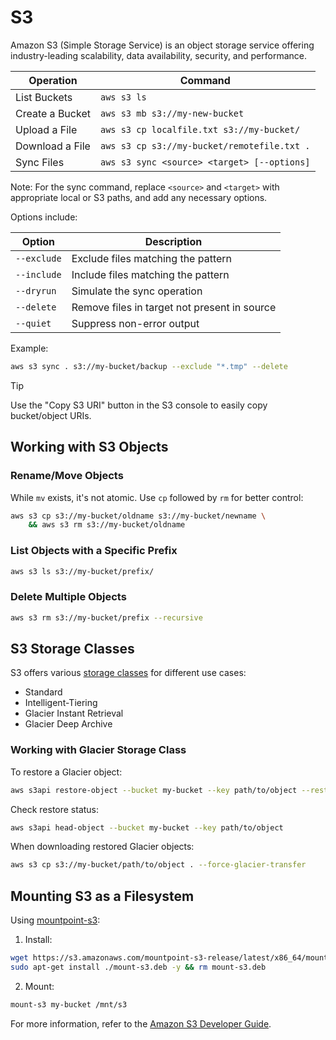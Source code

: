 # S3

Amazon S3 (Simple Storage Service) is an object storage service offering industry-leading scalability, data availability, security, and performance.

| Operation       | Command                                     |
| --------------- | ------------------------------------------- |
| List Buckets    | `aws s3 ls`                                 |
| Create a Bucket | `aws s3 mb s3://my-new-bucket`              |
| Upload a File   | `aws s3 cp localfile.txt s3://my-bucket/`   |
| Download a File | `aws s3 cp s3://my-bucket/remotefile.txt .` |
| Sync Files      | `aws s3 sync <source> <target> [--options]` |

Note: For the sync command, replace `<source>` and `<target>` with appropriate local or S3 paths, and add any necessary options.

Options include:

| Option      | Description                                  |
| ----------- | -------------------------------------------- |
| `--exclude` | Exclude files matching the pattern           |
| `--include` | Include files matching the pattern           |
| `--dryrun`  | Simulate the sync operation                  |
| `--delete`  | Remove files in target not present in source |
| `--quiet`   | Suppress non-error output                    |

Example:

```sh
aws s3 sync . s3://my-bucket/backup --exclude "*.tmp" --delete
```

> [!TIP]
> Use the "Copy S3 URI" button in the S3 console to easily copy bucket/object URIs.

## Working with S3 Objects

### Rename/Move Objects

While `mv` exists, it's not atomic. Use `cp` followed by `rm` for better control:

```sh
aws s3 cp s3://my-bucket/oldname s3://my-bucket/newname \
    && aws s3 rm s3://my-bucket/oldname
```

### List Objects with a Specific Prefix

```sh
aws s3 ls s3://my-bucket/prefix/
```

### Delete Multiple Objects

```sh
aws s3 rm s3://my-bucket/prefix --recursive
```

## S3 Storage Classes

S3 offers various [storage classes](https://aws.amazon.com/s3/storage-classes/) for different use cases:

- Standard
- Intelligent-Tiering
- Glacier Instant Retrieval
- Glacier Deep Archive

### Working with Glacier Storage Class

To restore a Glacier object:

```sh
aws s3api restore-object --bucket my-bucket --key path/to/object --restore-request '{"Days":5,"GlacierJobParameters":{"Tier":"Standard"}}'
```

Check restore status:

```sh
aws s3api head-object --bucket my-bucket --key path/to/object
```

When downloading restored Glacier objects:

```sh
aws s3 cp s3://my-bucket/path/to/object . --force-glacier-transfer
```

## Mounting S3 as a Filesystem

Using [mountpoint-s3](https://github.com/awslabs/mountpoint-s3):

1. Install:

```sh
wget https://s3.amazonaws.com/mountpoint-s3-release/latest/x86_64/mount-s3.deb
sudo apt-get install ./mount-s3.deb -y && rm mount-s3.deb
```

2. Mount:

```sh
mount-s3 my-bucket /mnt/s3
```

For more information, refer to the [Amazon S3 Developer Guide](https://docs.aws.amazon.com/AmazonS3/latest/dev/Welcome.html).

